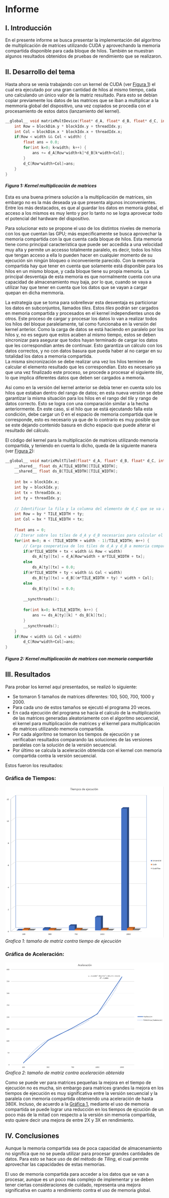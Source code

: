 # Informe

## I.  Introducción

En el presente informe se busca presentar la implementación del algoritmo de multiplicación de matrices utilizando CUDA y aprovechando la memoria compartida disponible para cada bloque de hilos. También se muestran algunos resultados obtenidos de pruebas de rendimiento que se realizaron.

## II.  Desarrollo del tema

Hasta ahora se venía trabajando con un kernel de CUDA (ver [Figura 1][fig1]) el cual era ejecutado por una gran cantidad de hilos al mismo tiempo, cada uno calculando un único valor de la matriz resultado. Para esto se debían copiar previamente los datos de las matrices que se iban a multiplicar a la memmoria global del dispositivo, una vez copiados se procedía con el procesamiento de estos datos (lanzamiento del kernel).
```c
__global__ void matrixMultDevice(float* d_A, float* d_B, float* d_C, int width) {
	int Row = blockDim.y * blockIdx.y + threadIdx.y;
	int Col = blockDim.x * blockIdx.x + threadIdx.x;
	if(Row < width && Col < width) {
		float ans = 0.0;
		for(int k=0; k<width; k++) {
			ans += d_A[Row*width+k]*d_B[k*width+Col];
		}
		d_C[Row*width+Col]=ans;
	}
}
``` 
#### *Figura 1: Kernel multiplicación de matrices*

Esta es una buena primera solución a la multiplicación de matrices, sin embargo no es la más deseada ya que presenta algunos inconvenientes. Entre los más destacados, es que al guardar los datos en memoria global, el acceso a los mismos es muy lento y por lo tanto no se logra aprovecar todo el potencial del hardware del dispositivo.

Para solucionar esto se propone el uso de los distintos niveles de memoria con los que cuentan las GPU; más especificamente se busca aprovechar la memoria compartida con la que cuenta cada bloque de hilos. Esta memoria tiene como principal característica que puede ser accedida a una velocidad muy alta y permite un accesso totalmente paralelo, es decir, todos los hilos que tengan acceso a ella lo pueden hacer en cualquier momento de su ejecución sin ningún bloqueo o inconveniente parecido.
Con la memoria compartida hay que tener en cuenta que solamente está disponible para los hilos en un mismo bloque, y cada bloque tiene su propia memoria.
La principal desventaja de esta memoria es que normalmente cuenta con una capacidad de almacenamiento muy baja, por lo que, cuando se vaya a utilizar hay que tener en cuenta que los datos que se vayan a cargar quepan en dicha memmoria.

La estrategia que se toma para sobrellevar esta desventaja es particionar los datos en subconjuntos, llamados *tiles*. Estos *tiles* podrán ser cargados en memoria compartida y procesados en el kernel independientes unos de otros. Este proceso de cargar y procesar los datos lo van a realizar todos los hilos del bloque paralelamente, tal como funcionaba en la versión del kernel anterior.
Como la carga de datos se está haciendo en paralelo por los hilos y, no es seguro que estos acaben al mismo tiempo, estos se deben sincronizar para asegurar que todos hayan terminado de cargar los datos que les correspondían antes de continuar. Esto garantiza un cálculo con los datos correctos, y no con datos basura que pueda haber al no cargar en su totalidad los datos a memoria compartida.  
La misma sincronización se debe realizar una vez los hilos terminen de calcular el elemento resultado que les correspondían. Esto es necesario ya que una vez finalizado este proceso, se procede a procesar el siguiente *tile*, lo que implica diferentes datos que deben ser cargados a memoria.

Así como en la versión del kernel anterior se debía tener en cuenta solo los hilos que estaban dentro del rango de datos; en esta nueva versión se debe garantizar la misma situación para los hilos en el rango del *tile* y rango de datos correcto. Esto se logra con una comparación similar a la hecha anteriormente. En este caso, si el hilo que se está ejecutando falla esta condición, debe cargar un 0 en el espacio de memoria compartida que le corresponde, esto es necesario ya que de lo contrario es muy posible que se este dejando contenido basura en dicho espacio que puede alterar el resultado del cálculo.

El código del kernel para la multiplicación de matrices utilizando memoria compartida, y teniendo en cuenta lo dicho, queda de la siguiente manera (ver [Figura 2][fig2]):

```c
__global__ void matrixMultTiled(float* d_A, float* d_B, float* d_C, int width) {
	__shared__ float ds_A[TILE_WIDTH][TILE_WIDTH];
	__shared__ float ds_B[TILE_WIDTH][TILE_WIDTH];
	
	int bx = blockIdx.x;
	int by = blockIdx.y;
	int tx = threadIdx.x;
	int ty = threadIdx.y;

	// Identificar la fila y la columna del elemento de d_C que se va a trabajar
	int Row = by * TILE_WIDTH + ty;
	int Col = bx * TILE_WIDTH + tx; 
	
	float ans = 0;	
	// Iterar sobre los tiles de d_A y d_B necesarios para calcular el elemento de d_C
	for(int m=0; m < (TILE_WIDTH + width - 1)/TILE_WIDTH; m++) {
		// Carga cooperativa de los tiles de d_A y d_B a memoria compartida
		if(m*TILE_WIDTH + tx < width && Row < width)
			ds_A[ty][tx] = d_A[Row*width + m*TILE_WIDTH + tx];
		else
			ds_A[ty][tx] = 0.0;
		if(m*TILE_WIDTH + ty < width && Col < width)
			ds_B[ty][tx] = d_B[(m*TILE_WIDTH + ty) * width + Col];
		else
			ds_B[ty][tx] = 0.0;

		__syncthreads();
	
		for(int k=0; k<TILE_WIDTH; k++) {
			ans += ds_A[ty][k] * ds_B[k][tx];
		}
		__syncthreads();
	}
	if(Row < width && Col < width)
		d_C[Row*width+Col]=ans;
}
``` 
#### *Figura 2: Kernel multiplicación de matrices con memoria compartida*


## III.  Resultados

Para probar los kernel aquí presentados, se realizó lo siguiente:
* Se tomaron 5 tamaños de matrices diferentes: 100, 500, 700, 1000 y 2000.
* Para cada uno de estos tamaños se ejecutó el programa 20 veces.
* En cada ejecución del programa se hacía el calculo de la multiplicación de las matrices generadas aleatoriamente con el algoritmo secuencial, el kernel para multiplicación de matrices y el kernel para multiplicación de matrices utilizando memoria compartida.
* Por cada algoritmo se tomaron los tiempos de ejecución y se verificaban resultados comparando las soluciones de las versiones paralelas con la solución de la versión secuencial.
* Por último se calcula la aceleración obtenida con el kernel con memoria compartida contra la versión secuencial.

Estos fueron los resultados:

### **Gráfica de Tiempos:**
![Grafica de tiempos](imgs/grafica_tiempos.png)  
*Grafica 1: tamaño de matriz contra tiempo de ejecución*

### **Gráfica de Aceleración:**
![Grafica de aceleracion](imgs/grafica_aceleracion.png)  
*Grafica 2: tamaño de matriz contra aceleración obtenida*

Como se puede ver para matrices pequeñas la mejora en el tiempo de ejecución no es mucha, sin embargo para matrices grandes la mejora en los tiempos de ejecución es muy significativa entre la versión secuencial y la paralela con memoria compartida obteniendo una aceleración de hasta 380X. Incluso, de acuerdo a la [Gráfica 1][graf1], mediante el uso de memoria compartida se puede lograr una reducción en los tiempos de ejcución de un poco más de la mitad con respecto a la versión sin memoria compartida, esto quiere decir una mejora de entre 2X y 3X en rendimiento.

## IV.  Conclusiones

Aunque la memoria compartida sea de poca capacidad de almacenamiento no significa que no se pueda utilizar para procesar grandes cantidades de datos. Para esto se hace uso de del método de *Tiling*, el cual permite aprovechar las capacidades de estas memorias.

El uso de memoria compartida para acceder a los datos que se van a procesar, aunque es un poco más complejo de implementar y se deben tener ciertas consideraciones de cuidado, representa una mejora significativa en cuanto a rendimiento contra el uso de memoria global.


[fig1]: #figura-1-kernel-multiplicación-de-matrices
[fig2]: #figura-2-kernel-multiplicacion-de-matrices-con-memoria-compartida
[graf1]: #grafica-de-tiempos